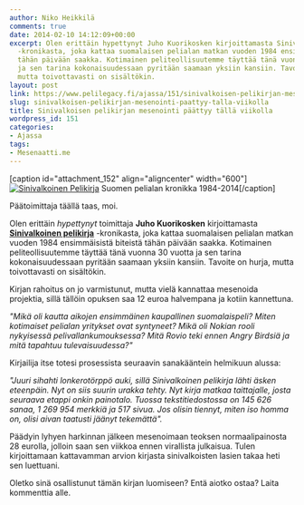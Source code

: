 ```yaml
---
author: Niko Heikkilä
comments: true
date: 2014-02-10 14:12:09+00:00
excerpt: Olen erittäin hypettynyt Juho Kuorikosken kirjoittamasta Sinivalkoinen Pelikirja
  -kronikasta, joka kattaa suomalaisen pelialan matkan vuoden 1984 ensimmäisistä biteistä
  tähän päivään saakka. Kotimainen peliteollisuutemme täyttää tänä vuonna 30 vuotta
  ja sen tarina kokonaisuudessaan pyritään saamaan yksiin kansiin. Tavoite on hurja,
  mutta toivottavasti on sisältökin.
layout: post
link: https://www.pelilegacy.fi/ajassa/151/sinivalkoisen-pelikirjan-mesenointi-paattyy-talla-viikolla
slug: sinivalkoisen-pelikirjan-mesenointi-paattyy-talla-viikolla
title: Sinivalkoisen pelikirjan mesenointi päättyy tällä viikolla
wordpress_id: 151
categories:
- Ajassa
tags:
- Mesenaatti.me
---
```


[caption id="attachment_152" align="aligncenter" width="600"][![Sinivalkoinen Pelikirja](http://www.pelilegacy.fi/wp-content/uploads/2014/02/sinivalkoinenpelikirja.jpg)](http://www.pelilegacy.fi/wp-content/uploads/2014/02/sinivalkoinenpelikirja.jpg) Suomen pelialan kronikka 1984-2014[/caption]



Päätoimittaja täällä taas, moi.





Olen erittäin _hypettynyt_ toimittaja **Juho Kuorikosken** kirjoittamasta **[Sinivalkoinen pelikirja](http://mesenaatti.me/sinivalkoinenpelikirja/)** -kronikasta, joka kattaa suomalaisen pelialan matkan vuoden 1984 ensimmäisistä biteistä tähän päivään saakka. Kotimainen peliteollisuutemme täyttää tänä vuonna 30 vuotta ja sen tarina kokonaisuudessaan pyritään saamaan yksiin kansiin. Tavoite on hurja, mutta toivottavasti on sisältökin.





Kirjan rahoitus on jo varmistunut, mutta vielä kannattaa mesenoida projektia, sillä tällöin opuksen saa 12 euroa halvempana ja kotiin kannettuna.



_"Mikä oli kautta aikojen ensimmäinen kaupallinen suomalaispeli? Miten kotimaiset pelialan yritykset ovat syntyneet? Mikä oli Nokian rooli nykyisessä pelivallankumouksessa? Mitä Rovio teki ennen Angry Birdsiä ja mitä tapahtuu tulevaisuudessa?"_

Kirjailija itse totesi prosessista seuraavin sanakääntein helmikuun alussa:

_"Juuri sihahti lonkerotörppö auki, sillä Sinivalkoinen pelikirja lähti äsken eteenpäin. Nyt on siis suurin urakka tehty. Nyt kirja matkaa taittajalle, josta seuraava etappi onkin painotalo. Tuossa tekstitiedostossa on 145 626 sanaa, 1 269 954 merkkiä ja 517 sivua. Jos olisin tiennyt, miten iso homma on, olisi aivan taatusti jäänyt tekemättä"._

Päädyin lyhyen harkinnan jälkeen mesenoimaan teoksen normaalipainosta 28 eurolla, jolloin saan sen viikkoa ennen virallista julkaisua. Tulen kirjoittamaan kattavamman arvion kirjasta sinivalkoisten lasien takaa heti sen luettuani.

Oletko sinä osallistunut tämän kirjan luomiseen? Entä aiotko ostaa? Laita kommenttia alle.
